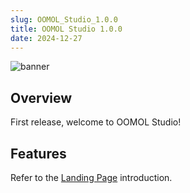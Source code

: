 ```yaml
---
slug: OOMOL_Studio_1.0.0
title: OOMOL Studio 1.0.0
date: 2024-12-27
---
```


![banner](@site/static/img/first-screen.png)

<!-- truncate -->

## Overview

First release, welcome to OOMOL Studio!

## Features

Refer to the [Landing Page](https://oomol.com) introduction.
